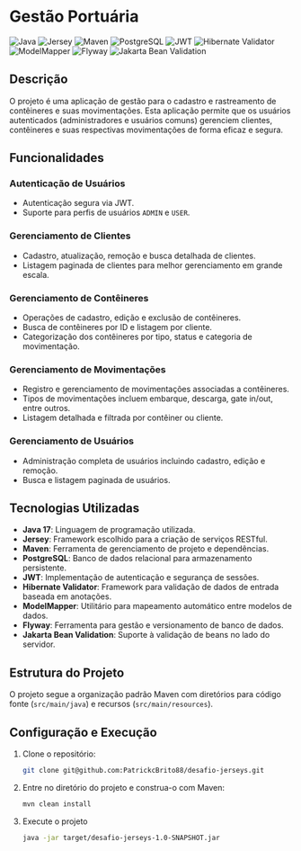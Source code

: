 # Gestão Portuária

![Java](https://img.shields.io/badge/Java-17-blue)
![Jersey](https://img.shields.io/badge/Jersey-Framework-blue)
![Maven](https://img.shields.io/badge/Maven-Build-orange)
![PostgreSQL](https://img.shields.io/badge/PostgreSQL-Database-blue)
![JWT](https://img.shields.io/badge/JWT-Authentication-green)
![Hibernate Validator](https://img.shields.io/badge/Hibernate_Validator-Validation-red)
![ModelMapper](https://img.shields.io/badge/ModelMapper-Mapping-yellow)
![Flyway](https://img.shields.io/badge/Flyway-Database_Migration-blue)
![Jakarta Bean Validation](https://img.shields.io/badge/Jakarta_Bean_Validation-Validation-red)

## Descrição
O projeto é uma aplicação de gestão para o cadastro e rastreamento de contêineres e suas movimentações. Esta aplicação permite que os usuários autenticados (administradores e usuários comuns) gerenciem clientes, contêineres e suas respectivas movimentações de forma eficaz e segura.

## Funcionalidades

### Autenticação de Usuários
- Autenticação segura via JWT.
- Suporte para perfis de usuários `ADMIN` e `USER`.

### Gerenciamento de Clientes
- Cadastro, atualização, remoção e busca detalhada de clientes.
- Listagem paginada de clientes para melhor gerenciamento em grande escala.

### Gerenciamento de Contêineres
- Operações de cadastro, edição e exclusão de contêineres.
- Busca de contêineres por ID e listagem por cliente.
- Categorização dos contêineres por tipo, status e categoria de movimentação.

### Gerenciamento de Movimentações
- Registro e gerenciamento de movimentações associadas a contêineres.
- Tipos de movimentações incluem embarque, descarga, gate in/out, entre outros.
- Listagem detalhada e filtrada por contêiner ou cliente.

### Gerenciamento de Usuários
- Administração completa de usuários incluindo cadastro, edição e remoção.
- Busca e listagem paginada de usuários.

## Tecnologias Utilizadas
- **Java 17**: Linguagem de programação utilizada.
- **Jersey**: Framework escolhido para a criação de serviços RESTful.
- **Maven**: Ferramenta de gerenciamento de projeto e dependências.
- **PostgreSQL**: Banco de dados relacional para armazenamento persistente.
- **JWT**: Implementação de autenticação e segurança de sessões.
- **Hibernate Validator**: Framework para validação de dados de entrada baseada em anotações.
- **ModelMapper**: Utilitário para mapeamento automático entre modelos de dados.
- **Flyway**: Ferramenta para gestão e versionamento de banco de dados.
- **Jakarta Bean Validation**: Suporte à validação de beans no lado do servidor.

## Estrutura do Projeto
O projeto segue a organização padrão Maven com diretórios para código fonte (`src/main/java`) e recursos (`src/main/resources`).

## Configuração e Execução
1. Clone o repositório:
   ```bash
   git clone git@github.com:PatrickcBrito88/desafio-jerseys.git

2. Entre no diretório do projeto e construa-o com Maven:
   ```bash
   mvn clean install

3. Execute o projeto
    ```bash
   java -jar target/desafio-jerseys-1.0-SNAPSHOT.jar
